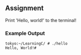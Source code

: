 ## Assignment
Print 'Hello, world!' to the terminal!

### Example Output
```terminal_session
tokyo:~/LearningC/ # ./hello                                        
Hello, World!#
```
